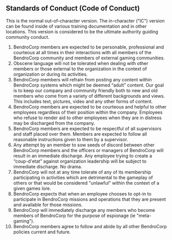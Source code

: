## Standards of Conduct (Code of Conduct)
This is the normal out-of-character version. The in-character ("IC") version can be found inside of various training documentation and in other locations. This version is considered to be the ultimate authority guiding community conduct.

1. BendroCorp members are expected to be personable, professional and courteous at all times in their interactions with all members of the BendroCorp community and members of external gaming communities. 
2. Obscene language will not be tolerated when dealing with other members or those external to the organization in the context of organization or during its activities.
3. BendroCorp members will refrain from posting any content within BendroCorp systems which might be deemed “adult” content. Our goal is to keep our company and community friendly both to new and old members who come from a variety of different backgrounds and views. This includes text, pictures, video and any other forms of content.
4. BendroCorp members are expected to be courteous and helpful to other employees regardless of their position within the company. Employees who refuse to render aid to other employees when they are in distress may be discharged from the company.
5. BendroCorp members are expected to be respectful of all supervisors and staff placed over them. Members are expected to follow all reasonable instructions given to them by a supervisor. 
6. Any attempt by an member to sow seeds of discord between other BendroCorp members and the officers or managers of BendroCorp will result in an immediate discharge. Any employee trying to create a “coup-d'etat” against organization leadership will be subject to immediate discharge. No drama.
7. BendroCorp will not at any time tolerate of any of its membership participating in activities which are detrimental to the gameplay of others or that would be considered "unlawful" within the context of a given games lore.
8. BendroCorp expects that when an employee chooses to opt-in to participate in BendroCorp missions and operations that they are present and available for those missions.
9. BendroCorp will immediately discharge any members who become members of BendroCorp for the purpose of espionage (ie "meta-gaming").
10. BendroCorp members agree to follow and abide by all other BendroCorp policies current and future.

